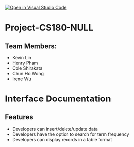 [![Open in Visual Studio Code](https://classroom.github.com/assets/open-in-vscode-718a45dd9cf7e7f842a935f5ebbe5719a5e09af4491e668f4dbf3b35d5cca122.svg)](https://classroom.github.com/online_ide?assignment_repo_id=10849768&assignment_repo_type=AssignmentRepo)
# Project-CS180-NULL 
## Team Members: 
* Kevin Lin
* Henry Pham
* Cole Shirakata
* Chun Ho Wong
* Irene Wu
# Interface Documentation
## Features
* Developers can insert/delete/update data
* Developers have the option to search for term frequency
* Developers can display records in a table format
